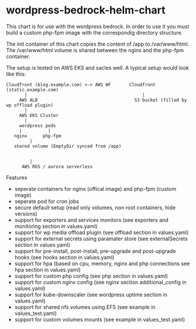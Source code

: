 # wordpress-bedrock-helm-chart

This chart is for use with the wordpress bedrock. In order to use it you must build a custom php-fpm image with the correspondig directory structure.

The init container of this chart copies the content of /app to /var/www/html. The /var/www/html volume is shared between the nginx and the php-fpm container.

The setup is tested on AWS EKS and sacles well. A typical setup would look like this:

```
Cloudfront (blog.example.com) <-> AWS WF       Cloudfront (static.example.com)
       |                                            |
     AWS ALB                                     S3 bucket (filled by wp offload plugin)
       |
     AWS EKS Cluster
       |
     wordpress pods
     |          |
   nginx      php-fpm
         |
   shared volume (EmptyDir synced from /app)
   
   
         |
      AWS RDS / aurora serverless

```


Features
* seperate containers for nginx (offical image) and php-fpm (custom image)
* seperate pod for cron jobs
* secure default setup (read only volumes, non root containers, hide versions)
* support for exporters and services monitors (see exporters and monitoring section in values.yaml)
* support for wp media offload plugin (see offload section in values.yaml)
* support for external secrets using paramater store (see externalSecrets section in values.yaml)
* support for pre-install, post-install, pre-upgrade and post-upgrade hooks (see hooks section in values.yaml)
* support for hpa (based on cpu, memory, nginx and php connections see hpa section in values.yaml)
* support for custom php config (see php section in values.yaml)
* support for custom nginx config (see nginx section additional_config in values.yaml)
* support for kube-downscaler (see wordpress uptime section in values.yaml)
* support for shared nfs volumes using EFS (see example in values_test.yaml)
* support for custom volumes mounts (see example in values_test.yaml)

